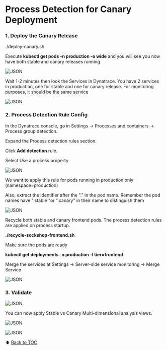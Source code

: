 # Process Detection for Canary Deployment

### 1. Deploy the Canary Release 

 ./deploy-canary.sh

Execute <b>kubectl get pods -n production -o wide</b> and you will see you now have both stable and canary releases running

![JSON](https://github.com/Nodnarboen/HOT-k8s/blob/master/assets/Picture21.png)

Wait 1-2 minutes then look the Services in Dynatrace. You have 2 services in production, one for stable and one for canary release.
For monitoring purposes, it should be the same service

![JSON](https://github.com/Nodnarboen/HOT-k8s/blob/master/assets/Picture22.png)

### 2. Process Detection Rule Config

In the Dynatrace console, go in Settings -> Processes and containers -> Process group detection.

Expand the Process detection rules section. 

Click <b>Add detection</b> rule.

Select Use a process property

![JSON](https://github.com/Nodnarboen/HOT-k8s/blob/master/assets/Picture23.png)

We want to apply this rule for pods running in production only (namespace=production)

Also, extract the identifier after the "." in the pod name. 
Remember the pod names have ".stable "or ".canary" in their name to distinguish them

![JSON](https://github.com/Nodnarboen/HOT-k8s/blob/master/assets/Picture24.png)

Recycle both stable and canary frontend pods. The process detection rules are applied on process startup.

<b>./recycle-sockshop-frontend.sh </b>

Make sure the pods are ready 

<b>kubectl get deployments -n production -l tier=frontend</b>

Merge the services at Settings -> Server-side service monitoring -> Merge Service

![JSON](https://github.com/Nodnarboen/HOT-k8s/blob/master/assets/Picture26.png)

### 3. Validate

![JSON](https://github.com/Nodnarboen/HOT-k8s/blob/master/assets/Picture25.png)

You can now apply Stable vs Canary Multi-dimensional analysis views.

![JSON](https://github.com/Nodnarboen/HOT-k8s/blob/master/assets/Picture26.png)

![JSON](https://github.com/Nodnarboen/HOT-k8s/blob/master/assets/Picture27.png)

:arrow_up: [Back to TOC](/README.md)


